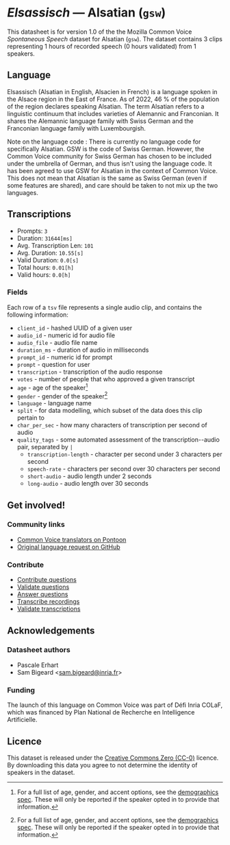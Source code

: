 # *Elsassisch* &mdash; Alsatian (`gsw`)
This datasheet is for version 1.0 of the the Mozilla Common Voice *Spontaneous Speech* dataset 
for Alsatian (`gsw`). The dataset contains 3 clips representing 1 hours of recorded
speech (0 hours validated) from 1 speakers.

## Language
Elsassisch (Alsatian in English, Alsacien in French) is a language spoken in the Alsace region in the East of France. As of 2022, 46 % of the population of the region declares speaking Alsatian. The term Alsatian refers to a linguistic continuum that includes varieties of Alemannic and Franconian. It shares the Alemannic language family with Swiss German and the Franconian language family with Luxembourgish.

 Note on the language code : There is currently no language code for specifically Alsatian. GSW is the code of Swiss German. However, the Common Voice community for Swiss German has chosen to be included under the umbrella of German, and thus isn't using the language code. It has been agreed to use GSW for Alsatian in the context of Common Voice. This does not mean that Alsatian is the same as Swiss German (even if some features are shared), and care should be taken to not mix up the two languages.
<!-- {{LANGUAGE_DESCRIPTION}} -->
<!-- Provide a brief (1-2 paragraph) description of your language -->

<!--[Not provided]
## Demographic information
The dataset includes the following distribution of age and gender.
[Not provided]-->
<!-- You can get a lot of the information in this section from https://analyzer.cv-toolbox.web.tr/browse -->

<!--[Not provided]
### Gender
Self-declared gender information, frequency refers to the number of clips annotated with this gender.
[Not provided]-->
<!-- {{GENDER_TABLE}} -->
<!-- @ AUTOMATICALLY GENERATED @ -->
<!-- | Gender | Frequency |
|--------|-----------|
| male, masculine | ? |
| undeclared | ? |
| female, feminine | ? | -->

<!--[Not provided]
### Age
Self-declared age information, frequency refers to the number of clips annotated with this age band.
[Not provided]-->
<!-- {{AGE_TABLE}} -->
<!-- @ AUTOMATICALLY GENERATED @ -->
<!-- | Age band | Frequency |
|----------|-----------|
| teens | ? |
| twenties | ? |
| thirties | ? |
| fourties | ? |
| fifties | ? |
   ...if other age ranges are present in your data, add rows... -->

<!--[Not provided]
## Data splits for modelling
[Not provided]-->
<!-- @ AUTOMATICALLY GENERATED @ -->

## Transcriptions
* Prompts: `3`
* Duration: `31644[ms]`
* Avg. Transcription Len: `101`
* Avg. Duration: `10.55[s]`
* Valid Duration: `0.0[s]`
* Total hours: `0.01[h]`
* Valid hours: `0.0[h]`
<!-- {{TRANSCRIPTIONS_DESCRIPTION}} -->
<!-- A description of the transcription system used -->

<!--[Not provided]
### Writing system
[Not provided]-->
<!-- {{WRITING_SYSTEM_DESCRIPTION}} -->
<!-- @ OPTIONAL @ -->
<!-- A description of the writing system (or writing systems) used in the text corpus -->

<!--[Not provided]
#### Symbol table
[Not provided]-->
<!-- {{ALPHABET_TABLE}} -->
<!-- @ OPTIONAL @ -->
<!-- If the writing system is alphabetic, you can include the valid alphabet here -->

<!--[Not provided]
#### Extralinguistic tags
[Not provided]-->

<!--[Not provided]
### Samples
[Not provided]-->

<!--[Not provided]
#### Questions
There follows a randomly selected sample of questions used in the corpus.
[Not provided]-->
<!-- {{QUESTIONS_SAMPLE}} -->

<!--[Not provided]
#### Responses
There follows a randomly selected sample of transcribed responses from the corpus.
[Not provided]-->
<!-- {{TRANSCRIPTIONS_SAMPLE}} -->

<!--[Not provided]
### Recommended post-processing
[Not provided]-->
<!-- {{RECOMMENDED_POSTPROCESSING_DESCRIPTION}} -->
<!-- @ OPTIONAL @ -->
<!-- What should people do before they use the data, for example Unicode normalisation or normalisation of extralinguistic tags -->

### Fields
Each row of a `tsv` file represents a single audio clip, and contains the following information:

* `client_id` - hashed UUID of a given user
* `audio_id` - numeric id for audio file
* `audio_file` - audio file name
* `duration_ms` - duration of audio in milliseconds
* `prompt_id` - numeric id for prompt
* `prompt` - question for user
* `transcription` - transcription of the audio response
* `votes` - number of people that who approved a given transcript
* `age` - age of the speaker[^1]
* `gender` - gender of the speaker[^1]
* `language` - language name
* `split` - for data modelling, which subset of the data does this clip pertain to
* `char_per_sec` - how many characters of transcription per second of audio
* `quality_tags` - some automated assessment of the transcription--audio pair, separated by `|`
   *  `transcription-length` - character per second under 3 characters per second
   * `speech-rate` - characters per second over 30 characters per second
   * `short-audio` - audio length under 2 seconds
   * `long-audio` - audio length over 30 seconds

#### 
[^1]: For a full list of age, gender, and accent options, see the
[demographics
spec](https://github.com/common-voice/common-voice/blob/main/web/src/stores/demographics.ts). These
will only be reported if the speaker opted in to provide that
information.

## Get involved!

### Community links
* [Common Voice translators on Pontoon](https://pontoon.mozilla.org/gsw/common-voice/contributors/)
* [Original language request on GitHub](https://github.com/common-voice/common-voice/issues/4918)
<!-- {{COMMUNITY_LINKS_LIST}} -->
<!-- @ OPTIONAL @ -->
<!-- Links to community chats / fora -->

<!--[Not provided]
### Discussions
[Not provided]-->
<!-- {{DISCUSSION_LINKS_LIST}} -->
<!-- @ OPTIONAL @ -->
<!-- Any links to discussions, for example on Discourse or other fora or blogs can be included here -->

### Contribute
* [Contribute questions](https://commonvoice.mozilla.org/spontaneous-speech/beta/question)
* [Validate questions](https://commonvoice.mozilla.org/spontaneous-speech/beta/validate)
* [Answer questions](https://commonvoice.mozilla.org/spontaneous-speech/beta/prompts)
* [Transcribe recordings](https://commonvoice.mozilla.org/spontaneous-speech/beta/transcribe)
* [Validate transcriptions](https://commonvoice.mozilla.org/spontaneous-speech/beta/check-transcript)
<!-- {{CONTRIBUTE_LINKS_LIST}} -->
<!-- Here you can include links for how to contribute to the dataset -->

## Acknowledgements

### Datasheet authors
* Pascale Erhart
* Sam Bigeard &lt;sam.bigeard@inria.fr&gt;
<!-- {{DATASHEET_AUTHORS_LIST}} -->
<!-- A list in the format of: Your Name &lt;email@email.com&gt; -->

<!--[Not provided]
### Citation guidelines
[Not provided]-->
<!-- {{CITATION_DESCRIPTION}} -->
<!-- @ OPTIONAL @ -->
<!-- If you published a paper and would like people to cite it, you can include the BiBTeX here -->

### Funding
The launch of this language on Common Voice was part of Défi Inria COLaF, which was financed by Plan National de Recherche en Intelligence Artificielle.
<!-- {{FUNDING_DESCRIPTION}} -->
<!-- @ OPTIONAL @ -->
<!-- If you received any funding, you can include the acknowledgement here -->

## Licence
This dataset is released under the [Creative Commons Zero (CC-0)](https://creativecommons.org/public-domain/cc0/) licence. By downloading this data
you agree to not determine the identity of speakers in the dataset.
